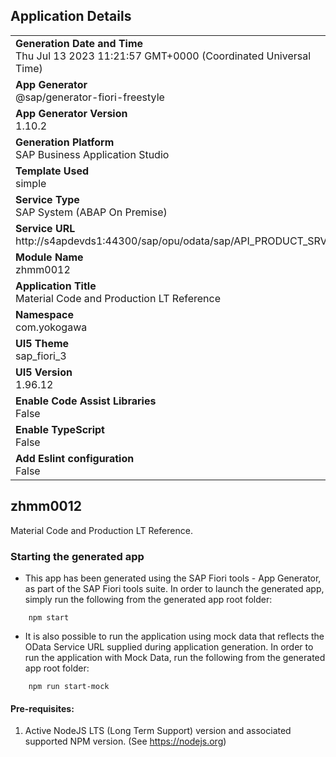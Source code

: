 ## Application Details
|               |
| ------------- |
|**Generation Date and Time**<br>Thu Jul 13 2023 11:21:57 GMT+0000 (Coordinated Universal Time)|
|**App Generator**<br>@sap/generator-fiori-freestyle|
|**App Generator Version**<br>1.10.2|
|**Generation Platform**<br>SAP Business Application Studio|
|**Template Used**<br>simple|
|**Service Type**<br>SAP System (ABAP On Premise)|
|**Service URL**<br>http://s4apdevds1:44300/sap/opu/odata/sap/API_PRODUCT_SRV
|**Module Name**<br>zhmm0012|
|**Application Title**<br>Material Code and Production LT Reference|
|**Namespace**<br>com.yokogawa|
|**UI5 Theme**<br>sap_fiori_3|
|**UI5 Version**<br>1.96.12|
|**Enable Code Assist Libraries**<br>False|
|**Enable TypeScript**<br>False|
|**Add Eslint configuration**<br>False|

## zhmm0012

Material Code and Production LT Reference.

### Starting the generated app

-   This app has been generated using the SAP Fiori tools - App Generator, as part of the SAP Fiori tools suite.  In order to launch the generated app, simply run the following from the generated app root folder:

```
    npm start
```

- It is also possible to run the application using mock data that reflects the OData Service URL supplied during application generation.  In order to run the application with Mock Data, run the following from the generated app root folder:

```
    npm run start-mock
```

#### Pre-requisites:

1. Active NodeJS LTS (Long Term Support) version and associated supported NPM version.  (See https://nodejs.org)


